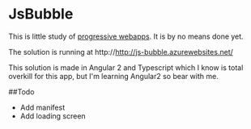 # JsBubble

This is little study of [progressive webapps](https://developers.google.com/web/progressive-web-apps/). It is by no means done yet.

The solution is running at http://http://js-bubble.azurewebsites.net/

This solution is made in Angular 2 and Typescript which I know is total overkill for this app, but I'm learning Angular2 so bear with me.

##Todo
* Add manifest
* Add loading screen